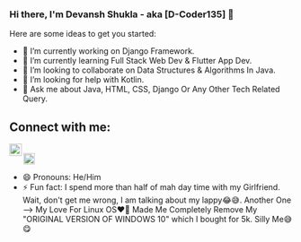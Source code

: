 ### Hi there, I'm Devansh Shukla - aka [D-Coder135] 👋

Here are some ideas to get you started:

- 🔭 I’m currently working on Django Framework.
- 🌱 I’m currently learning Full Stack Web Dev & Flutter App Dev.
- 👯 I’m looking to collaborate on Data Structures & Algorithms In Java.
- 🤔 I’m looking for help with Kotlin.
- 💬 Ask me about Java, HTML, CSS, Django Or Any Other Tech Related Query.
## Connect with me:

   [<img align="left" alt="D-Coder135 | Instagram" width="22px" src="https://cdn.jsdelivr.net/npm/simple-icons@v3/icons/instagram.svg" />][instagram]
   <br /> [<img align="center" alt="D-Coder135 | Twitter" width="20px" src="https://cdn.jsdelivr.net/npm/simple-icons@v3/icons/twitter.svg" />][twitter]
   <br />
   
   [instagram]: https://instagram.com/devansh__omi 
   
   [twitter]: https://twitter.com/D_Optimist135

- 😄 Pronouns: He/Him
- ⚡ Fun fact: I spend more than half of mah day time with my Girlfriend. Wait, don't get me wrong, I am talking about my lappy😂😅. Another One --> My Love For Linux OS❤️‍🔥 Made Me Completely Remove My "ORIGINAL VERSION OF WINDOWS 10" which I bought for 5k. Silly Me😅😋

